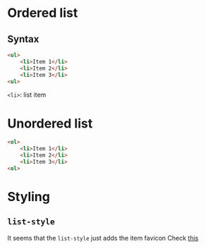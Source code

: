 # Ordered list
## Syntax
```html
<ul>
    <li>Item 1</li>
    <li>Item 2</li>
    <li>Item 3</li>
<ul>
```
```<li>```: list item
# Unordered list
```html
<ol>
    <li>Item 1</li>
    <li>Item 2</li>
    <li>Item 3</li>
<ol>
```
# Styling
## ```list-style```
It seems that the ```list-style``` just adds the item favicon
Check [this](https://developer.mozilla.org/en-US/docs/Web/CSS/list-style)